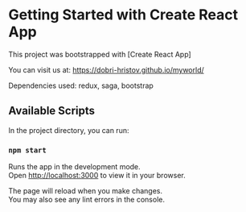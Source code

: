 # Getting Started with Create React App

This project was bootstrapped with [Create React App]

You can visit us аt: https://dobri-hristov.github.io/myworld/

Dependencies used: redux, saga, bootstrap

## Available Scripts

In the project directory, you can run:

### `npm start`

Runs the app in the development mode.\
Open [http://localhost:3000](http://localhost:3000) to view it in your browser.

The page will reload when you make changes.\
You may also see any lint errors in the console.
